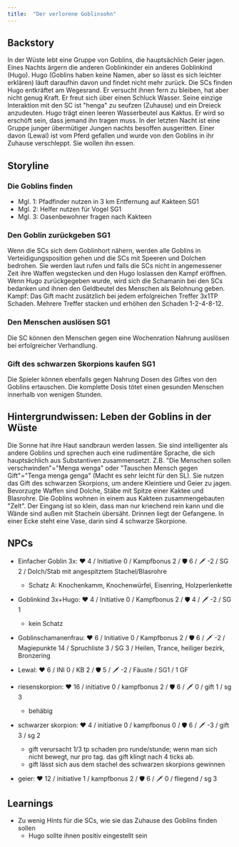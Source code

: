 ```yaml
---
title:  "Der verlorene Goblinsohn"
---
```


## Backstory
In der Wüste lebt eine Gruppe von Goblins, die hauptsächlich Geier jagen. Eines Nachts ärgern die anderen Goblinkinder ein anderes Goblinkind (Hugo). Hugo (Goblins haben keine Namen, aber so lässt es sich leichter erklären) läuft daraufhin davon und findet nicht mehr zurück. Die SCs finden Hugo entkräftet am Wegesrand. Er versucht ihnen fern zu bleiben, hat aber nicht genug Kraft. Er freut sich über einen Schluck Wasser. Seine einzige Interaktion mit den SC ist "henga" zu seufzen (Zuhause) und ein Dreieck anzudeuten. Hugo trägt einen leeren Wasserbeutel aus Kaktus. Er wird so erschöft sein, dass jemand ihn tragen muss.
In der letzten Nacht ist eine Gruppe junger übermütiger Jungen nachts besoffen ausgeritten. Einer davon (Lewal) ist vom Pferd gefallen und wurde von den Goblins in ihr Zuhause verschleppt. Sie wollen ihn essen.

## Storyline
### Die Goblins finden
- Mgl. 1: Pfadfinder nutzen in 3 km Entfernung auf Kakteen SG1
- Mgl. 2: Helfer nutzen für Vogel SG1
- Mgl. 3: Oasenbewohner fragen nach Kakteen

### Den Goblin zurückgeben SG1
Wenn die SCs sich dem Goblinhort nähern, werden alle Goblins in Verteidigungsposition gehen und die SCs mit Speeren und Dolchen bedrohen. Sie werden laut rufen und falls die SCs nicht in angemessener Zeit ihre Waffen wegstecken und den Hugo loslassen den Kampf eröffnen. Wenn Hugo zurückgegeben wurde, wird sich die Schamanin bei den SCs bedanken und ihnen den Geldbeutel des Menschen als Belohnung geben.
Kampf: Das Gift macht zusätzlich bei jedem erfolgreichen Treffer 3x1TP Schaden. Mehrere Treffer stacken und erhöhen den Schaden 1-2-4-8-12.

### Den Menschen auslösen SG1
Die SC können den Menschen gegen eine Wochenration Nahrung auslösen bei erfolgreicher Verhandlung.

### Gift des schwarzen Skorpions kaufen SG1
Die Spieler können ebenfalls gegen Nahrung Dosen des Giftes von den Goblins ertauschen. Die komplette Dosis tötet einen gesunden Menschen innerhalb von wenigen Stunden.

## Hintergrundwissen: Leben der Goblins in der Wüste
Die Sonne hat ihre Haut sandbraun werden lassen. Sie sind intelligenter als andere Goblins und sprechen auch eine rudimentäre Sprache, die sich hauptsächlich aus Substantiven zusammensetzt. Z.B. "Die Menschen sollen verschwinden"="Menga wenga" oder "Tauschen Mensch gegen Gift"="Tenga menga genga" (Macht es sehr leicht für den SL). Sie nutzen das Gift des schwarzen Skorpions, um andere Kleintiere und Geier zu jagen. Bevorzugte Waffen sind Dolche, Stäbe mit Spitze einer Kaktee und Blasrohre.
Die Goblins wohnen in einem aus Kakteen zusammengebauten "Zelt". Der Eingang ist so klein, dass man nur kriechend rein kann und die Wände sind außen mit Stacheln übersäht. Drinnen liegt der Gefangene. In einer Ecke steht eine Vase, darin sind 4 schwarze Skorpione.

## NPCs
- Einfacher Goblin 3x: ❤️ 4 / Initiative 0 / Kampfbonus 2 / 🛡️ 6 / 🗡️ -2 / SG 2 / Dolch/Stab mit angespitztem Stachel/Blasrohre
    - Schatz A: Knochenkamm, Knochenwürfel, Eisenring, Holzperlenkette
- Goblinkind 3x+Hugo: ❤️ 4 / Initiative 0 / Kampfbonus 2 / 🛡️ 4 / 🗡️ -2 / SG 1
    - kein Schatz
- Goblinschamanenfrau: ❤️ 6 / Initiative 0 / Kampfbonus 2 / 🛡️ 6 / 🗡️ -2 / Magiepunkte 14 / Spruchliste 3 / SG 3 / Heilen, Trance, heiliger bezirk, Bronzering

- Lewal: ♥ 6 / INI 0 / KB 2 / 🛡 5 / 🗡 -2 / Fäuste / SG1 / 1 GF

- riesenskorpion: ❤️ 16 / initiative 0 / kampfbonus 2 / 🛡️ 6 / 🗡️ 0 / gift 1 / sg 3
  - behäbig
- schwarzer skorpion: ❤️ 4 / initiative 0 / kampfbonus 0 / 🛡️ 6 / 🗡️ -3 / gift 3 / sg 2
  - gift verursacht 1/3 tp schaden pro runde/stunde; wenn man sich nicht bewegt, nur pro tag. das gift klingt nach 4 ticks ab.
  - gift lässt sich aus dem stachel des schwarzen skorpions gewinnen
- geier: ❤️ 12 / initiative 1 / kampfbonus 2 / 🛡️ 6 / 🗡️ 0 / fliegend / sg 3 

## Learnings
- Zu wenig Hints für die SCs, wie sie das Zuhause des Goblins finden sollen
  - Hugo sollte ihnen positiv eingestellt sein